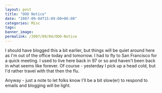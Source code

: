 ```yaml
---
layout: post
title: "OOO Notice"
date: "2007-09-04T15:09:00+06:00"
categories: Misc 
tags: 
banner_image: 
permalink: /2007/09/04/OOO-Notice
---
```


I should have blogged this a bit earlier, but things will be quiet around here as I'm out of the office today and tomorrow. I had to fly to San Francisco for a quick meeting. I used to live here back in 97 or so and haven't been back in what seems like forever. Of course - yesterday I pick up a head cold, but I'd rather travel with that then the flu.

Anyway - just a note to let folks know I'll be a bit slow(er) to respond to emails and blogging will be light.
